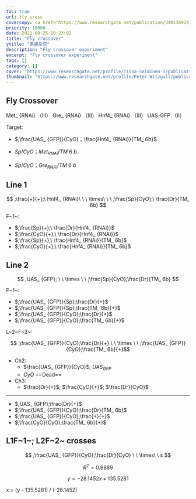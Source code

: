 ```yaml
---
toc: true
url: fly_cross
covercopy: <a href="https://www.researchgate.net/publication/340136924_Drosophila_as_a_Model_System_to_Investigate_the_Effects_of_Mitochondrial_Variation_on_Innate_Immunity">© Tiina Salminen; Pedro Vale</a>
priority: 10000
date: 2021-09-25 10:23:02
title: "Fly crossover"
ytitle: "果蝇杂交"
description: "Fly crossover experiment"
excerpt: "Fly crossover experiment"
tags: []
category: []
cover: "https://www.researchgate.net/profile/Tiina-Salminen-3/publication/340136924/figure/fig1/AS:872909652385792@1585129287377/Methods-to-generate-Drosophila-in-vivo-cybrid-lines-A-Repeated-backcrossing-The.png"
thumbnail: "https://www.researchgate.net/profile/Peter-Witzgall/publication/230554616/figure/fig1/AS:746407300460547@1554968776346/Drosophila-melanogaster-fruit-flies-mating-on-a-fermenting-grape-berry-Photograph_Q640.jpg"
---
```


## Fly Crossover

Met_ {RNAi} （III）
Gre_ {RNAi}  （III）
Hnf4_ {RNAi}  （III）
UAS-GFP （II）


Target:
- $;\frac{UAS_ {GFP}}{CyO}；\frac{Hnf4_ {RNAi}}{TM_ 6b}$

- $Sp/CyO；Met_ {RNAi} /TM~6~b$
- $Sp/CyO；Gre_ {RNAi} /TM~6~b$

## Line 1
$$
  ;\frac{+}{+};\ Hnf4_ {RNAi}\ \ \ \times\ \ \  ;\frac{Sp}{CyO};\ \frac{Dr}{TM_ 6b}
$$

F~1~:
- $;\frac{Sp}{+};\ \frac{Dr}{Hnf4_ {RNAi}}$
- $;\frac{CyO}{+};\ \frac{Dr}{Hnf4_ {RNAi}}$
- $;\frac{Sp}{+};\ \frac{Hnf4_ {RNAi}}{TM_ 6b}$
- $;\frac{CyO}{+};\ \frac{Hnf4_ {RNAi}}{TM_ 6b}$




## Line 2

$$
;UAS_ {GFP}; \ \ \times \ \ ;\frac{Sp}{CyO};\frac{Dr}{TM_ 6b}
$$

F~1~:
- $;\frac{UAS_ {GFP}}{Sp};\frac{Dr}{+}$
- $;\frac{UAS_ {GFP}}{Sp};\frac{TM_ 6b}{+}$
- $;\frac{UAS_ {GFP}}{CyO};\frac{Dr}{+}$
- $;\frac{UAS_ {GFP}}{CyO};\frac{TM_ 6b}{+}$

L~2~F~2~:

$$  ;\frac{UAS_ {GFP}}{CyO};\frac{Dr}{+} \ \ \times
\ \ ;\frac{UAS_ {GFP}}{CyO};\frac{TM_ 6b}{+}$$

- Ch2:
  - $\frac{UAS_ {GFP}}{CyO}$; $UAS_ {GFP}$
  - $CyO$ ==Dead==
- Ch3:
  - $\frac{Dr}{+}$; $\frac{CyO}{+}$; $\frac{Dr}{CyO}$


---

- $;UAS_ {GFP};\frac{Dr}{+}$
- $;\frac{UAS_ {GFP}}{CyO};\frac{Dr}{TM_ 6b}$
- $;\frac{UAS_ {GFP}}{CyO};\frac{+}{+}$
- $;\frac{CyO}{CyO};\frac{TM_ 6b}{+}$

## L1F~1~; L2F~2~ crosses
$$
;\frac{UAS_ {GFP}}{CyO};\frac{Dr}{CyO}
\ \ \times\ \ s
$$


$$
R^2 = 0.9889
$$


$$
 y = -28.1452x + 135.5281
$$

x = (y - 135.5281) / (-28.1452)
